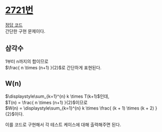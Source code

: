 # [2721번](https://www.acmicpc.net/problem/2721)
[정답 코드](/Solutions/2721/2721.py)      
간단한 구현 문제이다.   

## 삼각수   
1부터 n까지의 합이므로   
$\frac{ n \times (n+1) }{2}$로 간단하게 표현된다.   

## W(n)
$\displaystyle\sum_{k=1}^{n} k \times T(k+1)$인데,   
$T(n) = \frac{ n \times (n+1) }{2}$이므로   
$W(n) = \displaystyle\sum_{k=1}^{n} k \times \frac{ (k + 1) \times (k + 2) }{2}$이다.
   
   
이를 코드로 구현해서 각 테스트 케이스에 대해 출력해주면 된다.